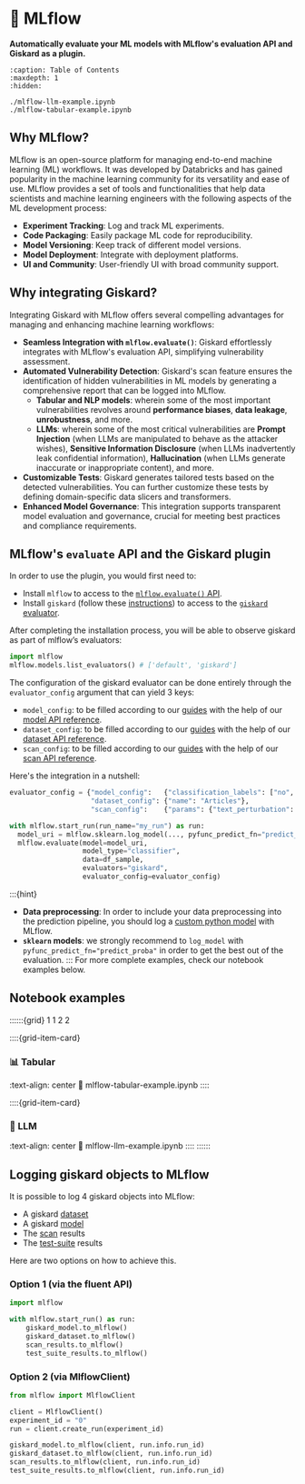 # 🏃 MLflow
**Automatically evaluate your ML models with MLflow's evaluation API and Giskard as a plugin.**
```{toctree}
:caption: Table of Contents
:maxdepth: 1
:hidden:

./mlflow-llm-example.ipynb
./mlflow-tabular-example.ipynb

```

## Why MLflow?

MLflow is an open-source platform for managing end-to-end machine learning (ML) workflows. It was developed by Databricks and has gained popularity in the machine learning community for its versatility and ease of use. MLflow provides a set of tools and functionalities that help data scientists and machine learning engineers with the following aspects of the ML development process:

- **Experiment Tracking**: Log and track ML experiments.
- **Code Packaging**: Easily package ML code for reproducibility.
- **Model Versioning**: Keep track of different model versions.
- **Model Deployment**: Integrate with deployment platforms.
- **UI and Community**: User-friendly UI with broad community support.

## Why integrating Giskard?

Integrating Giskard with MLflow offers several compelling advantages for managing and enhancing machine learning workflows:
- **Seamless Integration with `mlflow.evaluate()`**: Giskard effortlessly integrates with MLflow's evaluation API, simplifying vulnerability assessment.
- **Automated Vulnerability Detection**: Giskard's scan feature ensures the identification of hidden vulnerabilities in ML models by generating a comprehensive report that can be logged into MLflow.
  - **Tabular and NLP models**: wherein some of the most important vulnerabilities revolves around **performance biases**, **data leakage**, **unrobustness**, and more.
  - **LLMs**: wherein some of the most critical vulnerabilities are **Prompt Injection** (when LLMs are manipulated to behave as the attacker wishes), **Sensitive Information Disclosure** (when LLMs inadvertently leak confidential information), **Hallucination** (when LLMs generate inaccurate or inappropriate content), and more.
- **Customizable Tests**: Giskard generates tailored tests based on the detected vulnerabilities. You can further customize these tests by defining domain-specific data slicers and transformers.
- **Enhanced Model Governance**: This integration supports transparent model evaluation and governance, crucial for meeting best practices and compliance requirements.

## MLflow's `evaluate` API and the Giskard plugin
In order to use the plugin, you would first need to:

- Install `mlflow` to access to the [`mlflow.evaluate()` API](https://mlflow.org/docs/latest/python_api/mlflow.html#mlflow.evaluate).
- Install `giskard` (follow
  these [instructions](https://docs.giskard.ai/en/stable/open_source/installation_library/index.html))
  to access to the [`giskard` evaluator](https://mlflow.org/docs/latest/plugins.html#model-evaluation-plugins).

After completing the installation process, you will be able to observe giskard as part of mlflow’s evaluators:

```python
import mlflow
mlflow.models.list_evaluators() # ['default', 'giskard']
```

The configuration of the giskard evaluator can be done entirely through the `evaluator_config` argument that can yield 3 keys:

- `model_config`: to be filled according to our [guides](https://docs.giskard.ai/en/stable/open_source/scan/index.html)
  with the help of our [model API reference](https://docs.giskard.ai/en/stable/reference/models/index.html).
- `dataset_config`: to be filled according to
  our [guides](https://docs.giskard.ai/en/stable/open_source/scan/index.html) with the help of
  our [dataset API reference](https://docs.giskard.ai/en/stable/reference/datasets/index.html).
- `scan_config`: to be filled according to our [guides](https://docs.giskard.ai/en/stable/open_source/scan/index.html)
  with the help of our [scan API reference](https://docs.giskard.ai/en/stable/reference/scan/index.html).

Here's the integration in a nutshell:
```python
evaluator_config = {"model_config":   {"classification_labels": ["no", "yes"]},
                    "dataset_config": {"name": "Articles"},
                    "scan_config":    {"params": {"text_perturbation": {"num_samples": 1000}}}}

with mlflow.start_run(run_name="my_run") as run:
  model_uri = mlflow.sklearn.log_model(..., pyfunc_predict_fn="predict_proba").model_uri
  mlflow.evaluate(model=model_uri,
                  model_type="classifier",
                  data=df_sample,
                  evaluators="giskard",
                  evaluator_config=evaluator_config)
```
:::{hint}
- **Data preprocessing**: In order to include your data preprocessing into the prediction pipeline, you should log a [custom python model](https://www.mlflow.org/docs/latest/models.html#custom-python-models) with MLflow.
- **`sklearn` models**: we strongly recommend to `log_model` with `pyfunc_predict_fn="predict_proba"` in order to get the best out of the evaluation.
:::
For more complete examples, check our notebook examples below.

## Notebook examples
::::::{grid} 1 1 2 2


::::{grid-item-card} <br/><h3>📊 Tabular</h3>
:text-align: center
:link: mlflow-tabular-example.ipynb
::::

::::{grid-item-card} <br/><h3>📝 LLM</h3>
:text-align: center
:link: mlflow-llm-example.ipynb
::::
::::::

## Logging giskard objects to MLflow
It is possible to log 4 giskard objects into MLflow:

- A giskard [dataset](https://docs.giskard.ai/en/stable/guides/wrap_dataset/index.html)
- A giskard [model](https://docs.giskard.ai/en/stable/guides/wrap_model/index.html)
- The [scan](https://docs.giskard.ai/en/stable/guides/scan/index.html) results
- The [test-suite](https://docs.giskard.ai/en/stable/guides/scan/index.html) results

Here are two options on how to achieve this.

### Option 1 (via the fluent API)
```python
import mlflow

with mlflow.start_run() as run:
    giskard_model.to_mlflow()
    giskard_dataset.to_mlflow()
    scan_results.to_mlflow()
    test_suite_results.to_mlflow()
```

### Option 2 (via MlflowClient)
```python
from mlflow import MlflowClient

client = MlflowClient()
experiment_id = "0"
run = client.create_run(experiment_id)

giskard_model.to_mlflow(client, run.info.run_id)
giskard_dataset.to_mlflow(client, run.info.run_id)
scan_results.to_mlflow(client, run.info.run_id)
test_suite_results.to_mlflow(client, run.info.run_id)
```
